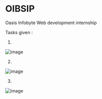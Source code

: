 # OIBSIP
Oasis Infobyte Web development internship

Tasks given :

1.
![image](https://github.com/SrimayeeBoyina/OIBSIP/assets/107919144/3fa4c7cc-eb2d-4a4e-8cc8-3f9c85aae6c9)

2.
![image](https://github.com/SrimayeeBoyina/OIBSIP/assets/107919144/aab1ef44-0d02-4501-9eaa-ea8434a2a7c2)

3.
![image](https://github.com/SrimayeeBoyina/OIBSIP/assets/107919144/575e744d-e0f2-427f-a0bb-daaa52306366)






